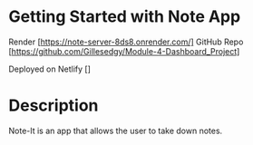 # Getting Started with Note App
Render [https://note-server-8ds8.onrender.com/]
GitHub Repo [https://github.com/Gillesedgy/Module-4-Dashboard_Project]

Deployed on Netlify 
[]

# Description

Note-It is an app that allows the user to take down notes. 
